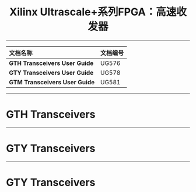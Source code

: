 
<h1 style="text-align:center">Xilinx Ultrascale+系列FPGA：高速收发器</h1>

--------------------------------------------------------------------------------

| 文档名称                        | 文档编号 |
| :------------------------------ | :------- |
| **GTH Transceivers User Guide** | UG576    |
| **GTY Transceivers User Guide** | UG578    |
| **GTM Transceivers User Guide** | UG581    |

--------------------------------------------------------------------------------
# GTH Transceivers

--------------------------------------------------------------------------------
# GTY Transceivers

--------------------------------------------------------------------------------
# GTY Transceivers


